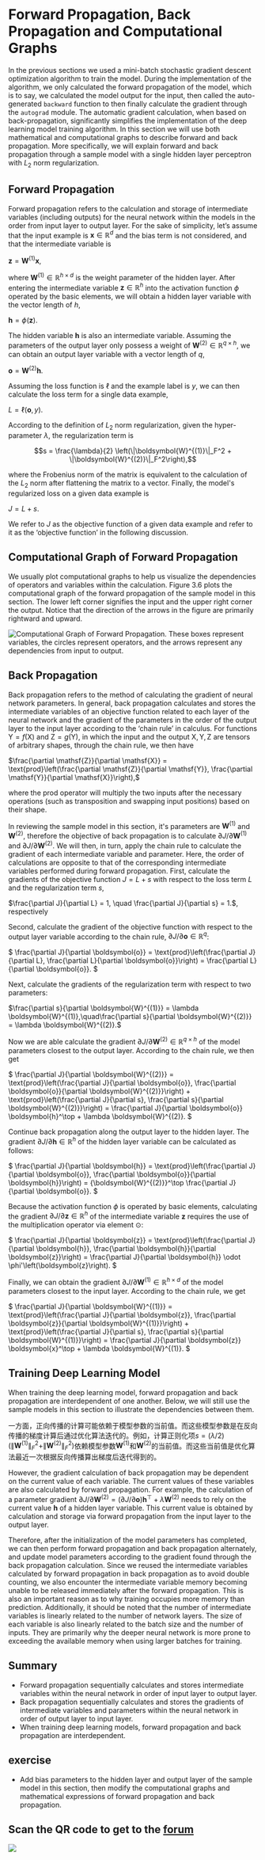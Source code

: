 # Forward Propagation, Back Propagation and Computational Graphs

In the previous sections we used a mini-batch stochastic gradient descent optimization algorithm to train the model. During the implementation of the algorithm, we only calculated the forward propagation of the model, which is to say, we calculated the model output for the input, then called the auto-generated `backward` function to then finally calculate the gradient through the `autograd` module. The automatic gradient calculation, when based on back-propagation, significantly simplifies the implementation of the deep learning model training algorithm. In this section we will use both mathematical and computational graphs to describe forward and back propagation. More specifically, we will explain forward and back propagation through a sample model with a single hidden layer perceptron with $L_2$ norm regularization.

## Forward Propagation

Forward propagation refers to the calculation and storage of intermediate variables (including outputs) for the neural network within the models in the order from input layer to output layer. For the sake of simplicity, let’s assume that the input example is $\boldsymbol{x}\in \mathbb{R}^d$ and the bias term is not considered, and that the intermediate variable is

$\boldsymbol{z}= \boldsymbol{W}^{(1)} \boldsymbol{x},$

where $\boldsymbol{W}^{(1)} \in \mathbb{R}^{h \times d}$ is the weight parameter of the hidden layer. After entering the intermediate variable $\boldsymbol{z}\in \mathbb{R}^h$ into the activation function $\phi$ operated by the basic elements, we will obtain a hidden layer variable with the vector length of $h$,

$\boldsymbol{h}= \phi (\boldsymbol{z}).$

The hidden variable $\boldsymbol{h}$ is also an intermediate variable. Assuming the parameters of the output layer only possess a weight of $\boldsymbol{W}^{(2)} \in \mathbb{R}^{q \times h}$, we can obtain an output layer variable with a vector length of $q$,

$\boldsymbol{o}= \boldsymbol{W}^{(2)} \boldsymbol{h}.$

Assuming the loss function is $\ell$ and the example label is $y$, we can then calculate the loss term for a single data example,

$L = \ell(\boldsymbol{o}, y).$

According to the definition of $L_2$ norm regularization, given the hyper-parameter $\lambda$, the regularization term is

$$s = \frac{\lambda}{2} \left(\|\boldsymbol{W}^{(1)}\|_F^2 + \|\boldsymbol{W}^{(2)}\|_F^2\right),$$

where the Frobenius norm of the matrix is equivalent to the calculation of the $L_2$ norm after flattening the matrix to a vector. Finally, the model's regularized loss on a given data example is

$J = L + s.$

We refer to $J$ as the objective function of a given data example and refer to it as the ‘objective function’ in the following discussion.


## Computational Graph of Forward Propagation

We usually plot computational graphs to help us visualize the dependencies of operators and variables within the calculation. Figure 3.6 plots the computational graph of the forward propagation of the sample model in this section. The lower left corner signifies the input and the upper right corner the output. Notice that the direction of the arrows in the figure are primarily rightward and upward.

![Computational Graph of Forward Propagation. These boxes represent variables, the circles represent operators, and the arrows represent any dependencies from input to output. ](../img/forward.svg)


## Back Propagation

Back propagation refers to the method of calculating the gradient of neural network parameters. In general, back propagation calculates and stores the intermediate variables of an objective function related to each layer of the neural network and the gradient of the parameters in the order of the output layer to the input layer according to the ‘chain rule’ in calculus. For functions $\mathsf{Y}=f(\mathsf{X})$ and $\mathsf{Z}=g(\mathsf{Y})$, in which the input and the output $\mathsf{X}, \mathsf{Y}, \mathsf{Z}$ are tensors of arbitrary shapes, through the chain rule, we then have

$\frac{\partial \mathsf{Z}}{\partial \mathsf{X}} = \text{prod}\left(\frac{\partial \mathsf{Z}}{\partial \mathsf{Y}}, \frac{\partial \mathsf{Y}}{\partial \mathsf{X}}\right),$

where the $\text{prod}$ operator will multiply the two inputs after the necessary operations (such as transposition and swapping input positions) based on their shape.

In reviewing the sample model in this section, it's parameters are $\boldsymbol{W}^{(1)}$ and $\boldsymbol{W}^{(2)}$, therefore the objective of back propagation is to calculate $\partial J/\partial \boldsymbol{W}^{(1)}$ and $\partial J/\partial \boldsymbol{W}^{(2)}$. We will then, in turn, apply the chain rule to calculate the gradient of each intermediate variable and parameter. Here, the order of calculations are opposite to that of the corresponding intermediate variables performed during forward propagation. First, calculate the gradients of the objective function $J=L+s$ with respect to the loss term $L$ and the regularization term $s$,

$\frac{\partial J}{\partial L} = 1, \quad \frac{\partial J}{\partial s} = 1.$, respectively

Second, calculate the gradient of the objective function with respect to the output layer variable according to the chain rule, $\partial J/\partial \boldsymbol{o}\in \mathbb{R}^q$:

$
\frac{\partial J}{\partial \boldsymbol{o}}
= \text{prod}\left(\frac{\partial J}{\partial L}, \frac{\partial L}{\partial \boldsymbol{o}}\right)
= \frac{\partial L}{\partial \boldsymbol{o}}.
$


Next, calculate the gradients of the regularization term with respect to two parameters:

$\frac{\partial s}{\partial \boldsymbol{W}^{(1)}} = \lambda \boldsymbol{W}^{(1)},\quad\frac{\partial s}{\partial \boldsymbol{W}^{(2)}} = \lambda \boldsymbol{W}^{(2)}.$


Now we are able calculate the gradient $\partial J/\partial \boldsymbol{W}^{(2)} \in \mathbb{R}^{q \times h}$ of the model parameters closest to the output layer. According to the chain rule, we then get

$
\frac{\partial J}{\partial \boldsymbol{W}^{(2)}}
= \text{prod}\left(\frac{\partial J}{\partial \boldsymbol{o}}, \frac{\partial \boldsymbol{o}}{\partial \boldsymbol{W}^{(2)}}\right) + \text{prod}\left(\frac{\partial J}{\partial s}, \frac{\partial s}{\partial \boldsymbol{W}^{(2)}}\right)
= \frac{\partial J}{\partial \boldsymbol{o}} \boldsymbol{h}^\top + \lambda \boldsymbol{W}^{(2)}.
$


Continue back propagation along the output layer to the hidden layer. The gradient $\partial J/\partial \boldsymbol{h}\in \mathbb{R}^h$ of the hidden layer variable can be calculated as follows:

$
\frac{\partial J}{\partial \boldsymbol{h}}
= \text{prod}\left(\frac{\partial J}{\partial \boldsymbol{o}}, \frac{\partial \boldsymbol{o}}{\partial \boldsymbol{h}}\right)
= {\boldsymbol{W}^{(2)}}^\top \frac{\partial J}{\partial \boldsymbol{o}}.
$


Because the activation function $\phi$ is operated by basic elements, calculating the gradient $\partial J/\partial \boldsymbol{z}\in \mathbb{R}^h$ of the intermediate variable $\boldsymbol{z}$ requires the use of the multiplication operator via element $\odot$:

$
\frac{\partial J}{\partial \boldsymbol{z}}
= \text{prod}\left(\frac{\partial J}{\partial \boldsymbol{h}}, \frac{\partial \boldsymbol{h}}{\partial \boldsymbol{z}}\right)
= \frac{\partial J}{\partial \boldsymbol{h}} \odot \phi'\left(\boldsymbol{z}\right).
$

Finally, we can obtain the gradient $\partial J/\partial \boldsymbol{W}^{(1)} \in \mathbb{R}^{h \times d}$ of the model parameters closest to the input layer. According to the chain rule, we get

$
\frac{\partial J}{\partial \boldsymbol{W}^{(1)}}
= \text{prod}\left(\frac{\partial J}{\partial \boldsymbol{z}}, \frac{\partial \boldsymbol{z}}{\partial \boldsymbol{W}^{(1)}}\right) + \text{prod}\left(\frac{\partial J}{\partial s}, \frac{\partial s}{\partial \boldsymbol{W}^{(1)}}\right)
= \frac{\partial J}{\partial \boldsymbol{z}} \boldsymbol{x}^\top + \lambda \boldsymbol{W}^{(1)}.
$

## Training Deep Learning Model

When training the deep learning model, forward propagation and back propagation are interdependent of one another. Below, we will still use the sample models in this section to illustrate the dependencies between them.

一方面，正向传播的计算可能依赖于模型参数的当前值。而这些模型参数是在反向传播的梯度计算后通过优化算法迭代的。例如，计算正则化项$s = (\lambda/2) \left(\|\boldsymbol{W}^{(1)}\|_F^2 + \|\boldsymbol{W}^{(2)}\|_F^2\right)$依赖模型参数$\boldsymbol{W}^{(1)}$和$\boldsymbol{W}^{(2)}$的当前值。而这些当前值是优化算法最近一次根据反向传播算出梯度后迭代得到的。

However, the gradient calculation of back propagation may be dependent on the current value of each variable. The current values of these variables are also calculated by forward propagation. For example, the calculation of a parameter gradient $\partial J/\partial \boldsymbol{W}^{(2)} = (\partial J / \partial \boldsymbol{o}) \boldsymbol{h}^\top + \lambda \boldsymbol{W}^{(2)}$ needs to rely on the current value $\boldsymbol{h}$ of a hidden layer variable. This current value is obtained by calculation and storage via forward propagation from the input layer to the output layer.

Therefore, after the initialization of the model parameters has completed, we can then perform forward propagation and back propagation alternately, and update model parameters according to the gradient found through the back propagation calculation. Since we reused the intermediate variables calculated by forward propagation in back propagation as to avoid double counting, we also encounter the intermediate variable memory becoming unable to be released immediately after the forward propagation. This is also an important reason as to why training occupies more memory than prediction. Additionally, it should be noted that the number of intermediate variables is linearly related to the number of network layers. The size of each variable is also linearly related to the batch size and the number of inputs. They are primarily why the deeper neural network is more prone to exceeding the available memory when using larger batches for training.


## Summary

* Forward propagation sequentially calculates and stores intermediate variables within the neural network in order of input layer to output layer.
* Back propagation sequentially calculates and stores the gradients of intermediate variables and parameters within the neural network in order of output layer to input layer.
* When training deep learning models, forward propagation and back propagation are interdependent.


## exercise

* Add bias parameters to the hidden layer and output layer of the sample model in this section, then modify the computational graphs and mathematical expressions of forward propagation and back propagation.


## Scan the QR code to get to the [forum](https://discuss.gluon.ai/t/topic/3710)

![](../img/qr_backprop.svg)

